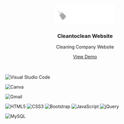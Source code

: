 <div align="center">
  <a href="https://github.com/othneildrew/Best-README-Template">
    <img src="assets/imgs/nav-logo.png" alt="Logo" width="190" height="65">
  </a>

  <h3 align="center">Cleantoclean Website</h3>

  <p align="center">
    Cleaning Company Website
    <br />
  </p>
  <a  href="https://cleantoclean.com.au" target="_blank" >View Demo</a>
</div>

<br>
<br>

                                                                           
  ![Visual Studio Code](https://img.shields.io/badge/Visual%20Studio%20Code-0078d7.svg?style=for-the-badge&logo=visual-studio-code&logoColor=white)

  ![Canva](https://img.shields.io/badge/Canva-%2300C4CC.svg?style=for-the-badge&logo=Canva&logoColor=white)     

  
  ![Gmail](https://img.shields.io/badge/Gmail-D14836?style=for-the-badge&logo=gmail&logoColor=white)
    
  ![HTML5](https://img.shields.io/badge/html5-%23E34F26.svg?style=for-the-badge&logo=html5&logoColor=white)
  ![CSS3](https://img.shields.io/badge/css3-%231572B6.svg?style=for-the-badge&logo=css3&logoColor=white)
  ![Bootstrap](https://img.shields.io/badge/bootstrap-%23563D7C.svg?style=for-the-badge&logo=bootstrap&logoColor=white)
 	![JavaScript](https://img.shields.io/badge/javascript-%23323330.svg?style=for-the-badge&logo=javascript&logoColor=%23F7DF1E)
  ![jQuery](https://img.shields.io/badge/jquery-%230769AD.svg?style=for-the-badge&logo=jquery&logoColor=white)
 

  ![MySQL](https://img.shields.io/badge/mysql-%2300f.svg?style=for-the-badge&logo=mysql&logoColor=white)


